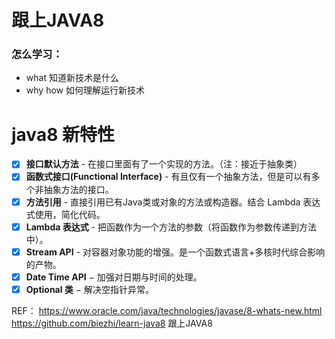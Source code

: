 # 跟上JAVA8

### 怎么学习：

* what 知道新技术是什么
* why how 如何理解运行新技术

# java8 新特性

- [x] **接口默认方法** - 在接口里面有了一个实现的方法。（注：接近于抽象类）
- [x] **函数式接口(Functional Interface)** - 有且仅有一个抽象方法，但是可以有多个非抽象方法的接口。
- [x] **方法引用** - 直接引用已有Java类或对象的方法或构造器。结合 Lambda 表达式使用，简化代码。
- [x] **Lambda 表达式** - 把函数作为一个方法的参数（将函数作为参数传递到方法中）。
- [x] **Stream API** - 对容器对象功能的增强。是一个函数式语言+多核时代综合影响的产物。
- [x] **Date Time API** − 加强对日期与时间的处理。
- [x] **Optional 类** − 解决空指针异常。

REF：
https://www.oracle.com/java/technologies/javase/8-whats-new.html
https://github.com/biezhi/learn-java8 跟上JAVA8

